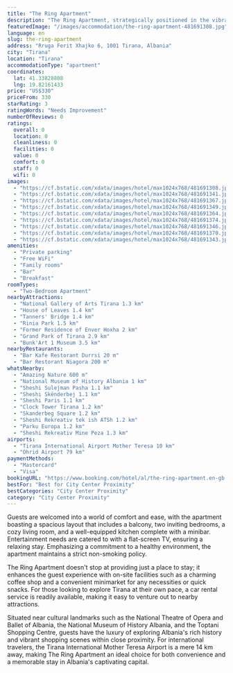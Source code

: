 ```yaml
---
title: "The Ring Apartment"
description: "The Ring Apartment, strategically positioned in the vibrant heart of Tirana, offers an exceptional stay just a short distance from the city's iconic Skanderbeg Square and the breathtaking views accessible via the Dajti Ekspres Cable Car."
featuredImage: "/images/accommodation/the-ring-apartment-481691308.jpg"
language: en
slug: the-ring-apartment
address: "Rruga Ferit Xhajko 6, 1001 Tirana, Albania"
city: "Tirana"
location: "Tirana"
accommodationType: "apartment"
coordinates:
  lat: 41.33828808
  lng: 19.82161433
price: "US$330"
priceFrom: 330
starRating: 3
ratingWords: "Needs Improvement"
numberOfReviews: 0
ratings:
  overall: 0
  location: 0
  cleanliness: 0
  facilities: 0
  value: 0
  comfort: 0
  staff: 0
  wifi: 0
images:
  - "https://cf.bstatic.com/xdata/images/hotel/max1024x768/481691308.jpg?k=8d6698669a878fb57199eaed8ec92b0e1f309dfe224bf78d6ce45dd6768530f4&o=&hp=1"
  - "https://cf.bstatic.com/xdata/images/hotel/max1024x768/481691341.jpg?k=024d0c8fa6bb114a3a696712d6625d4eaf0703fafa917f44d5fa4e4acb97584d&o=&hp=1"
  - "https://cf.bstatic.com/xdata/images/hotel/max1024x768/481691367.jpg?k=cd38fda7dc7bcddf764e03de31ad508f1b3ff3c47d29286cf25fc6c44323791a&o=&hp=1"
  - "https://cf.bstatic.com/xdata/images/hotel/max1024x768/481691349.jpg?k=85d4ec0b74fde681948008ec8fb2309c387590c21c177437ea87f2788be3907e&o=&hp=1"
  - "https://cf.bstatic.com/xdata/images/hotel/max1024x768/481691364.jpg?k=245d81fbf8f0b4845f2c649fcef92c76cfab0399b172b710def58fe46a6d1218&o=&hp=1"
  - "https://cf.bstatic.com/xdata/images/hotel/max1024x768/481691374.jpg?k=df8613994733a186cd831c99ab3af50646fc0f4d9fcda65f893caf7b551f3e11&o=&hp=1"
  - "https://cf.bstatic.com/xdata/images/hotel/max1024x768/481691346.jpg?k=61edcbe31ab29a43aba42790a9e270abbbcbac5dbe9314f36f47a9f17471a84f&o=&hp=1"
  - "https://cf.bstatic.com/xdata/images/hotel/max1024x768/481691370.jpg?k=f7eea768218ac7165eb1efd23378e0e6e62c5df1c003b9674e347075d0338fa8&o=&hp=1"
  - "https://cf.bstatic.com/xdata/images/hotel/max1024x768/481691343.jpg?k=623e69472bdeeea4d20436914561a6ed2e61706141863b01af26f214fe1b71b1&o=&hp=1"
amenities:
  - "Private parking"
  - "Free WiFi"
  - "Family rooms"
  - "Bar"
  - "Breakfast"
roomTypes:
  - "Two-Bedroom Apartment"
nearbyAttractions:
  - "National Gallery of Arts Tirana 1.3 km"
  - "House of Leaves 1.4 km"
  - "Tanners' Bridge 1.4 km"
  - "Rinia Park 1.5 km"
  - "Former Residence of Enver Hoxha 2 km"
  - "Grand Park of Tirana 2.9 km"
  - "Bunk'Art 1 Museum 3.5 km"
nearbyRestaurants:
  - "Bar Kafe Restorant Durrsi 20 m"
  - "Bar Restorant Niagora 200 m"
whatsNearby:
  - "Amazing Nature 600 m"
  - "National Museum of History Albania 1 km"
  - "Sheshi Sulejman Pasha 1.1 km"
  - "Sheshi Skënderbej 1.1 km"
  - "Sheshi Paris 1.1 km"
  - "Clock Tower Tirana 1.2 km"
  - "Skanderbeg Square 1.2 km"
  - "Sheshi Rekreativ tek ish ATSh 1.2 km"
  - "Parku Europa 1.2 km"
  - "Sheshi Rekreativ Mine Peza 1.3 km"
airports:
  - "Tirana International Airport Mother Teresa 10 km"
  - "Ohrid Airport 79 km"
paymentMethods:
  - "Mastercard"
  - "Visa"
bookingURL: "https://www.booking.com/hotel/al/the-ring-apartment.en-gb.html?aid=8035640"
bestFor: "Best for City Center Proximity"
bestCategories: "City Center Proximity"
category: "City Center Proximity"
---
```


Guests are welcomed into a world of comfort and ease, with the apartment boasting a spacious layout that includes a balcony, two inviting bedrooms, a cozy living room, and a well-equipped kitchen complete with a minibar. Entertainment needs are catered to with a flat-screen TV, ensuring a relaxing stay. Emphasizing a commitment to a healthy environment, the apartment maintains a strict non-smoking policy.

The Ring Apartment doesn't stop at providing just a place to stay; it enhances the guest experience with on-site facilities such as a charming coffee shop and a convenient minimarket for any necessities or quick snacks. For those looking to explore Tirana at their own pace, a car rental service is readily available, making it easy to venture out to nearby attractions.

Situated near cultural landmarks such as the National Theatre of Opera and Ballet of Albania, the National Museum of History Albania, and the Toptani Shopping Centre, guests have the luxury of exploring Albania's rich history and vibrant shopping scenes within close proximity. For international travelers, the Tirana International Mother Teresa Airport is a mere 14 km away, making The Ring Apartment an ideal choice for both convenience and a memorable stay in Albania's captivating capital.